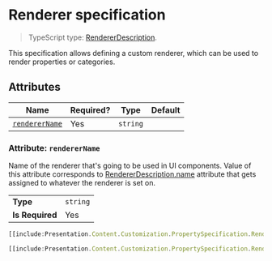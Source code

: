 # Renderer specification

> TypeScript type: [RendererDescription]($presentation-common).

This specification allows defining a custom renderer, which can be used to render properties or categories.

## Attributes

| Name                                      | Required? | Type     | Default |
| ----------------------------------------- | --------- | -------- | ------- |
| [`rendererName`](#attribute-renderername) | Yes       | `string` |         |

### Attribute: `rendererName`

Name of the renderer that's going to be used in UI components. Value of this attribute corresponds
to [RendererDescription.name]($presentation-common) attribute that gets assigned to whatever the renderer
is set on.

|                 |          |
| --------------- | -------- |
| **Type**        | `string` |
| **Is Required** | Yes      |

```ts
[[include:Presentation.Content.Customization.PropertySpecification.Renderer.Ruleset]]
```

```ts
[[include:Presentation.Content.Customization.PropertySpecification.Renderer.Result]]
```
